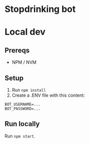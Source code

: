 # Stopdrinking bot

# Local dev

## Prereqs
- NPM / NVM

## Setup
1. Run `npm install`
2. Create a .ENV file with this content:
```
BOT_USERNAME=...
BOT_PASSWORD=...
```
## Run locally

Run `npm start`.
